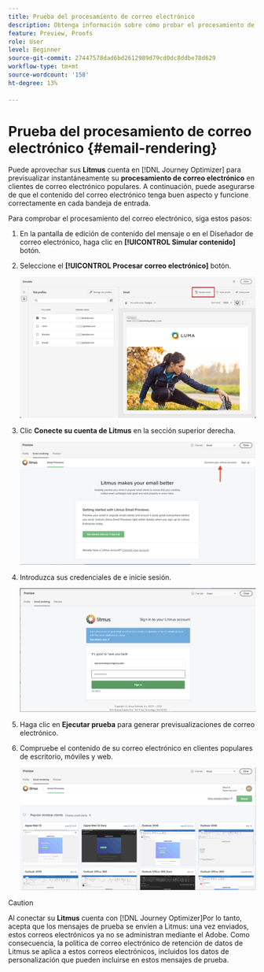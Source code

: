```yaml
---
title: Prueba del procesamiento de correo electrónico
description: Obtenga información sobre cómo probar el procesamiento de correo electrónico.
feature: Preview, Proofs
role: User
level: Beginner
source-git-commit: 27447578dad6bd2612989d79cd0dc8ddbe78d629
workflow-type: tm+mt
source-wordcount: '158'
ht-degree: 13%

---
```


# Prueba del procesamiento de correo electrónico {#email-rendering}

Puede aprovechar sus **Litmus** cuenta en [!DNL Journey Optimizer] para previsualizar instantáneamente su **procesamiento de correo electrónico** en clientes de correo electrónico populares. A continuación, puede asegurarse de que el contenido del correo electrónico tenga buen aspecto y funcione correctamente en cada bandeja de entrada.

Para comprobar el procesamiento del correo electrónico, siga estos pasos:

1. En la pantalla de edición de contenido del mensaje o en el Diseñador de correo electrónico, haga clic en **[!UICONTROL Simular contenido]** botón.

1. Seleccione el **[!UICONTROL Procesar correo electrónico]** botón.

   ![](../email/assets/email-rendering-button.png)

1. Clic **Conecte su cuenta de Litmus** en la sección superior derecha.

   ![](../email/assets/email-rendering-litmus.png)

1. Introduzca sus credenciales de e inicie sesión.

   ![](../email/assets/email-rendering-credentials.png)

1. Haga clic en **Ejecutar prueba** para generar previsualizaciones de correo electrónico.

1. Compruebe el contenido de su correo electrónico en clientes populares de escritorio, móviles y web.

   ![](../email/assets/email-rendering-previews.png)

>[!CAUTION]
>
>Al conectar su **Litmus** cuenta con [!DNL Journey Optimizer]Por lo tanto, acepta que los mensajes de prueba se envíen a Litmus: una vez enviados, estos correos electrónicos ya no se administran mediante el Adobe. Como consecuencia, la política de correo electrónico de retención de datos de Litmus se aplica a estos correos electrónicos, incluidos los datos de personalización que pueden incluirse en estos mensajes de prueba.
